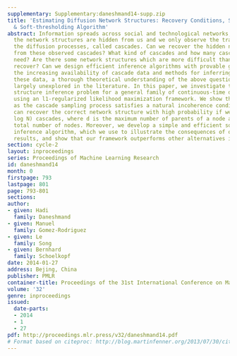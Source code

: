 ```yaml
---
supplementary: Supplementary:daneshmand14-supp.zip
title: 'Estimating Diffusion Network Structures: Recovery Conditions, Sample Complexity
  & Soft-thresholding Algorithm'
abstract: Information spreads across social and technological networks, but often
  the network structures are hidden from us and we only observe the traces left by
  the diffusion processes, called cascades. Can we recover the hidden network structures
  from these observed cascades? What kind of cascades and how many cascades do we
  need? Are there some network structures which are more difficult than others to
  recover? Can we design efficient inference algorithms with provable guarantees?    Despite
  the increasing availability of cascade data and methods for inferring networks from
  these data, a thorough theoretical understanding of the above questions remains
  largely unexplored in the literature. In this paper, we investigate the network
  structure inference problem for a general family of continuous-time diffusion models
  using an l1-regularized likelihood maximization framework. We show that, as long
  as the cascade sampling process satisfies a natural incoherence condition, our framework
  can recover the correct network structure with high probability if we observe O(d^3
  log N) cascades, where d is the maximum number of parents of a node and N is the
  total number of nodes. Moreover, we develop a simple and efficient soft-thresholding
  inference algorithm, which we use to illustrate the consequences of our theoretical
  results, and show that our framework outperforms other alternatives in practice.
section: cycle-2
layout: inproceedings
series: Proceedings of Machine Learning Research
id: daneshmand14
month: 0
firstpage: 793
lastpage: 801
page: 793-801
sections: 
author:
- given: Hadi
  family: Daneshmand
- given: Manuel
  family: Gomez-Rodriguez
- given: Le
  family: Song
- given: Bernhard
  family: Schoelkopf
date: 2014-01-27
address: Bejing, China
publisher: PMLR
container-title: Proceedings of the 31st International Conference on Machine Learning
volume: '32'
genre: inproceedings
issued:
  date-parts:
  - 2014
  - 1
  - 27
pdf: http://proceedings.mlr.press/v32/daneshmand14.pdf
# Format based on citeproc: http://blog.martinfenner.org/2013/07/30/citeproc-yaml-for-bibliographies/
---
```

